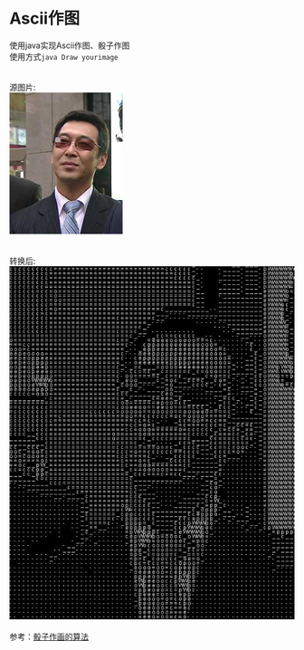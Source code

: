 ﻿# Ascii作图
使用java实现Ascii作图、骰子作图<br>
使用方式`java Draw yourimage`<br><br><br>
源图片:<br>
![enter image description here](https://raw.githubusercontent.com/QiuFuKang/DrawInAscii/master/DrawInAscii/sourceImage.jpg)<br><br><br>
转换后:<br>![enter image description here](https://raw.githubusercontent.com/QiuFuKang/DrawInAscii/master/DrawInAscii/asciiImage.jpg)<br><br>
参考：[骰子作画的算法](http://www.ruanyifeng.com/blog/2011/11/dice_portrait.html)
